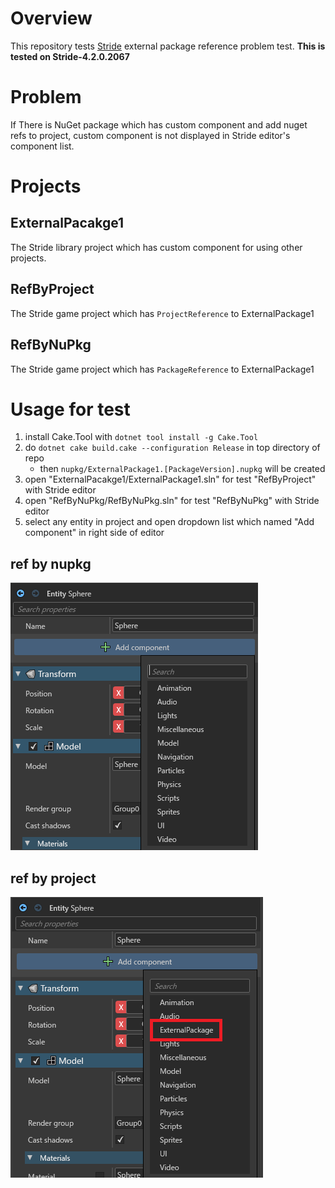 # Overview

This repository tests [Stride](https://www.stride3d.net) external package reference problem test.
**This is tested on Stride-4.2.0.2067**

# Problem

If There is NuGet package which has custom component and add nuget refs to project,
custom component is not displayed in Stride editor's component list.

# Projects

## ExternalPacakge1

The Stride library project which has custom component for using other projects.

## RefByProject

The Stride game project which has `ProjectReference` to ExternalPackage1

## RefByNuPkg

The Stride game project which has `PackageReference` to ExternalPackage1

# Usage for test

1. install Cake.Tool with `dotnet tool install -g Cake.Tool`
2. do `dotnet cake build.cake --configuration Release` in top directory of repo
    * then `nupkg/ExternalPackage1.[PackageVersion].nupkg` will be created
3. open "ExternalPacakge1/ExternalPackage1.sln" for test "RefByProject" with Stride editor
4. open "RefByNuPkg/RefByNuPkg.sln" for test "RefByNuPkg" with Stride editor
5. select any entity in project and open dropdown list which named "Add component" in right side of editor

## ref by nupkg

![ref by nupkg](component-list-refbynupkg.png)

## ref by project

![ref by project](component-list-refbyproject.png)
